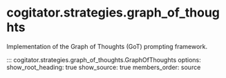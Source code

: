 # cogitator.strategies.graph_of_thoughts

Implementation of the Graph of Thoughts (GoT) prompting framework.

::: cogitator.strategies.graph_of_thoughts.GraphOfThoughts
options:
show_root_heading: true
show_source: true
members_order: source
